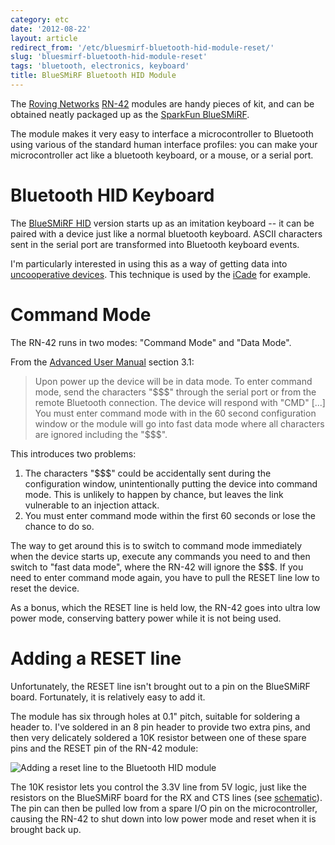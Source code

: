 ```yaml
---
category: etc
date: '2012-08-22'
layout: article
redirect_from: '/etc/bluesmirf-bluetooth-hid-module-reset/'
slug: 'bluesmirf-bluetooth-hid-module-reset'
tags: 'bluetooth, electronics, keyboard'
title: BlueSMiRF Bluetooth HID Module
---
```


The [Roving Networks](http://rovingnetworks.com/)
[RN-42](http://www.rovingnetworks.com/products/RN_42) modules are handy
pieces of kit, and can be obtained neatly packaged up as the [SparkFun
BlueSMiRF](https://www.sparkfun.com/categories/115).

The module makes it very easy to interface a microcontroller to
Bluetooth using various of the standard human interface profiles: you
can make your microcontroller act like a bluetooth keyboard, or a mouse,
or a serial port.

Bluetooth HID Keyboard
======================

The [BlueSMiRF HID](https://www.sparkfun.com/products/10938) version
starts up as an imitation keyboard -- it can be paired with a device
just like a normal bluetooth keyboard. ASCII characters sent in the
serial port are transformed into Bluetooth keyboard events.

I'm particularly interested in using this as a way of getting data into
[uncooperative devices](http://www.apple.com/ipad/ios/). This technique
is used by the
[iCade](http://www.thinkgeek.com/files/iCADE/iCade_Dev_Resource_v1_3.pdf)
for example.

Command Mode
============

The RN-42 runs in two modes: "Command Mode" and "Data Mode".

From the [Advanced User
Manual](http://www.rovingnetworks.com/resources/download/47/Advanced_User_Manual)
section 3.1:

> Upon power up the device will be in data mode. To enter command mode,
> send the characters "\$\$\$" through the serial port or from the
> remote Bluetooth connection. The device will respond with "CMD"
> \[...\] You must enter command mode with in the 60 second
> configuration window or the module will go into fast data mode where
> all characters are ignored including the "\$\$\$".

This introduces two problems:

1.  The characters "\$\$\$" could be accidentally sent during the
    configuration window, unintentionally putting the device into
    command mode. This is unlikely to happen by chance, but leaves the
    link vulnerable to an injection attack.
2.  You must enter command mode within the first 60 seconds or lose the
    chance to do so.

The way to get around this is to switch to command mode immediately when
the device starts up, execute any commands you need to and then switch
to "fast data mode", where the RN-42 will ignore the \$\$\$. If you need
to enter command mode again, you have to pull the RESET line low to
reset the device.

As a bonus, which the RESET line is held low, the RN-42 goes into ultra
low power mode, conserving battery power while it is not being used.

Adding a RESET line
===================

Unfortunately, the RESET line isn't brought out to a pin on the
BlueSMiRF board. Fortunately, it is relatively easy to add it.

The module has six through holes at 0.1" pitch, suitable for soldering a
header to. I've soldered in an 8 pin header to provide two extra pins,
and then very delicately soldered a 10K resistor between one of these
spare pins and the RESET pin of the RN-42 module:

![Adding a reset line to the Bluetooth HID
module](%7Cfilename%7C/images/bluesmirf-bluetooth-hid-module-reset.jpg)

The 10K resistor lets you control the 3.3V line from 5V logic, just like
the resistors on the BlueSMiRF board for the RX and CTS lines (see
[schematic](https://www.sparkfun.com/datasheets/RF/BlueSMiRF-Gold-ChipAnt-v1.pdf)).
The pin can then be pulled low from a spare I/O pin on the
microcontroller, causing the RN-42 to shut down into low power mode and
reset when it is brought back up.
